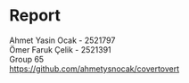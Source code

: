 # Report
Ahmet Yasin Ocak - 2521797\
Ömer Faruk Çelik - 2521391\
Group 65\
https://github.com/ahmetysnocak/covertovert 


